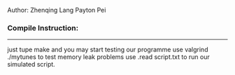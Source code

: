 Author: Zhenqing Lang
        Payton Pei

### Compile Instruction:
--- 
  just tupe  make
  and you may start testing our programme
  use valgrind ./mytunes to test memory leak problems
  use .read script.txt to run our simulated script.
